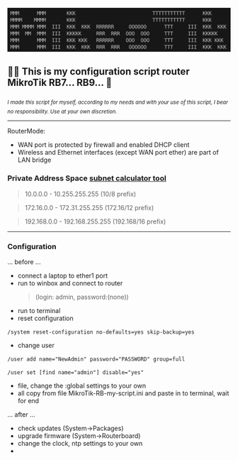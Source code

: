 ![This is an image](mikrotik.png)

## :man_beard: This is my configuration script router MikroTik RB7... RB9... :rocket:

<sub>*I made this script for myself, according to my needs and with your use of this script, I bear no responsibility. Use at your own discretion.*</sub>

---

RouterMode:

- WAN port is protected by firewall and enabled DHCP client
- Wireless and Ethernet interfaces (except WAN port ether) are part of LAN bridge

### Private Address Space [subnet calculator tool](https://subnet.im)

> 10.0.0.0 - 10.255.255.255 (10/8 prefix)

> 172.16.0.0 - 172.31.255.255 (172.16/12 prefix)

> 192.168.0.0 - 192.168.255.255 (192.168/16 prefix)

---

### Configuration

... before ...

- connect a laptop to ether1 port
- run to winbox and connect to router
  > (login: admin, password:(none))
- run to terminal
- reset configuration

```
/system reset-configuration no-defaults=yes skip-backup=yes
```

- change user

```
/user add name="NewAdmin" password="PASSWORD" group=full
```

```
/user set [find name="admin"] disable="yes"
```

- file, change the :global settings to your own
- all copy from file MikroTik-RB-my-script.ini and
  paste in to terminal, wait for end

... after ...

- check updates (System→Packages)
- upgrade firmware (System→Routerboard)
- change the clock, ntp settings to your own
-
